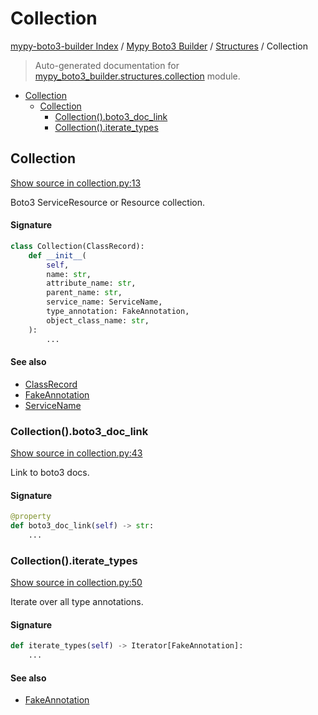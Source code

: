 # Collection

[mypy-boto3-builder Index](../../README.md#mypy-boto3-builder-index) /
[Mypy Boto3 Builder](../index.md#mypy-boto3-builder) /
[Structures](./index.md#structures) /
Collection

> Auto-generated documentation for [mypy_boto3_builder.structures.collection](https://github.com/youtype/mypy_boto3_builder/blob/main/mypy_boto3_builder/structures/collection.py) module.

- [Collection](#collection)
  - [Collection](#collection-1)
    - [Collection().boto3_doc_link](#collection()boto3_doc_link)
    - [Collection().iterate_types](#collection()iterate_types)

## Collection

[Show source in collection.py:13](https://github.com/youtype/mypy_boto3_builder/blob/main/mypy_boto3_builder/structures/collection.py#L13)

Boto3 ServiceResource or Resource collection.

#### Signature

```python
class Collection(ClassRecord):
    def __init__(
        self,
        name: str,
        attribute_name: str,
        parent_name: str,
        service_name: ServiceName,
        type_annotation: FakeAnnotation,
        object_class_name: str,
    ):
        ...
```

#### See also

- [ClassRecord](./class_record.md#classrecord)
- [FakeAnnotation](../type_annotations/fake_annotation.md#fakeannotation)
- [ServiceName](../service_name.md#servicename)

### Collection().boto3_doc_link

[Show source in collection.py:43](https://github.com/youtype/mypy_boto3_builder/blob/main/mypy_boto3_builder/structures/collection.py#L43)

Link to boto3 docs.

#### Signature

```python
@property
def boto3_doc_link(self) -> str:
    ...
```

### Collection().iterate_types

[Show source in collection.py:50](https://github.com/youtype/mypy_boto3_builder/blob/main/mypy_boto3_builder/structures/collection.py#L50)

Iterate over all type annotations.

#### Signature

```python
def iterate_types(self) -> Iterator[FakeAnnotation]:
    ...
```

#### See also

- [FakeAnnotation](../type_annotations/fake_annotation.md#fakeannotation)


